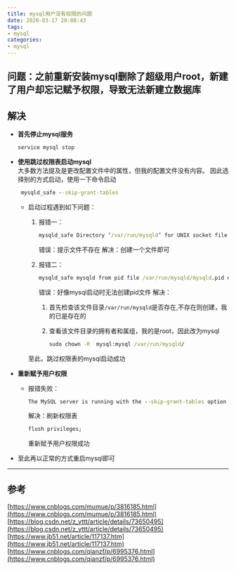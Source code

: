 ```yaml
---
title: mysql用户没有权限的问题
date: 2020-03-17 20:08:43
tags:
- mysql
categories:
- mysql
---
```


## 问题：之前重新安装mysql删除了超级用户root，新建了用户却忘记赋予权限，导致无法新建立数据库

<!--more-->

## 解决

- **首先停止mysql服务**

    ```cmd
    service mysql stop
    ```

- **使用跳过权限表启动mysql**  
    大多数方法提及是更改配置文件中的属性，但我的配置文件没有内容。
    因此选择别的方式启动，使用一下命令启动

    ```cmd
     mysqld_safe --skip-grant-tables
    ```

  - 启动过程遇到如下问题：
      1. 报错一：

          ```cmd
          mysqld_safe Directory ‘/var/run/mysqld’ for UNIX socket file don’t exists
          ```

          错误：提示文件不存在
          解决：创建一个文件即可
      2. 报错二：

          ```cmd
          mysqld_safe mysqld from pid file /var/run/mysqld/mysqld.pid ended
          ```

          错误：好像mysql启动时无法创建pid文件
          解决：
           1. 首先检查该文件目录`/var/run/mysqld`是否存在,不存在则创建，我的已是存在的
           2. 查看该文件目录的拥有者和属组，我的是root，因此改为mysql

              ```cmd
              sudo chown -R  mysql:mysql /var/run/mysqld/
              ```

    至此，跳过权限表的mysql启动成功

- **重新赋予用户权限**
  - 报错失败：

    ```cmd
    The MySQL server is running with the --skip-grant-tables option so it cannot execute this statement
    ```

    解决：刷新权限表

    ```cmd
    flush privileges;
    ```

    重新赋予用户权限成功

- 至此再以正常的方式重启mysql即可

---

## 参考

[https://www.cnblogs.com/mumue/p/3816185.html](https://www.cnblogs.com/mumue/p/3816185.html)  
[https://blog.csdn.net/z_yttt/article/details/73650495](https://blog.csdn.net/z_yttt/article/details/73650495)  
[https://www.jb51.net/article/117137.htm](https://www.jb51.net/article/117137.htm)  
[https://www.cnblogs.com/qianzf/p/6995376.html](https://www.cnblogs.com/qianzf/p/6995376.html)

